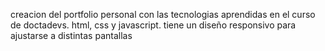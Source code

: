 creacion del portfolio personal con las tecnologias aprendidas en el curso de doctadevs.
html, css y javascript. tiene un diseño responsivo para ajustarse a distintas pantallas 
